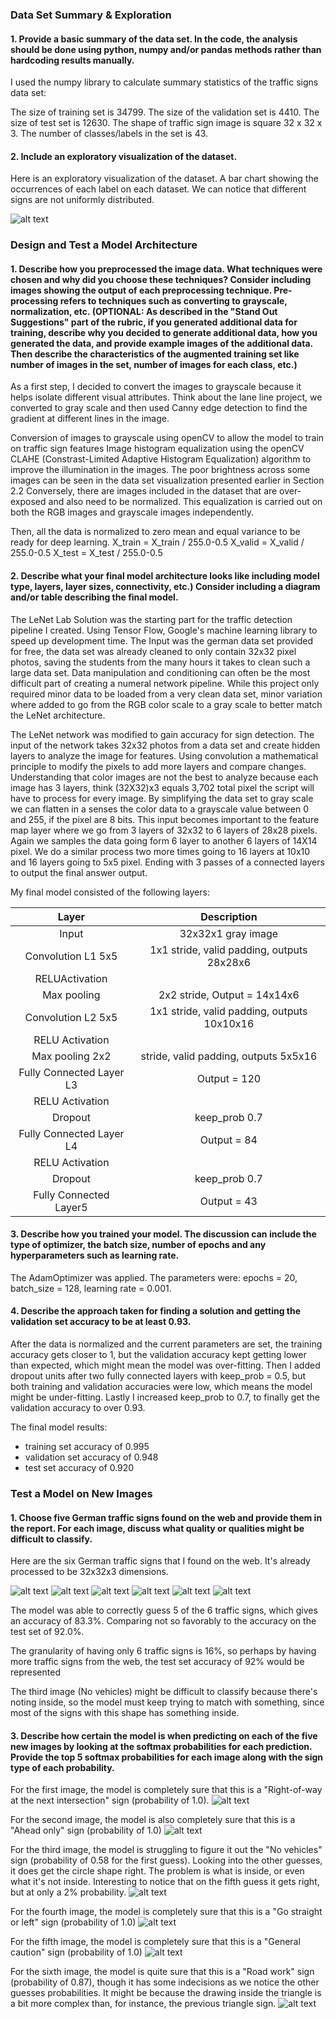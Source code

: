 ### Data Set Summary & Exploration

#### 1. Provide a basic summary of the data set. In the code, the analysis should be done using python, numpy and/or pandas methods rather than hardcoding results manually.

I used the numpy library to calculate summary statistics of the traffic signs data set:

The size of training set is 34799.
The size of the validation set is 4410.
The size of test set is 12630.
The shape of traffic sign image is square 32 x 32 x 3.
The number of classes/labels in the set is 43.

#### 2. Include an exploratory visualization of the dataset.

Here is an exploratory visualization of the dataset. A bar chart showing the occurrences of each label on each dataset.
We can notice that different signs are not uniformly distributed.

![alt text](https://raw.githubusercontent.com/rafapetter/self-driving-cars/master/Term1-Project2-Traffic-Sign-Classifier/project-images/exploratory_1.png)

### Design and Test a Model Architecture

#### 1. Describe how you preprocessed the image data. What techniques were chosen and why did you choose these techniques? Consider including images showing the output of each preprocessing technique. Pre-processing refers to techniques such as converting to grayscale, normalization, etc. (OPTIONAL: As described in the "Stand Out Suggestions" part of the rubric, if you generated additional data for training, describe why you decided to generate additional data, how you generated the data, and provide example images of the additional data. Then describe the characteristics of the augmented training set like number of images in the set, number of images for each class, etc.)

As a first step, I decided to convert the images to grayscale because it helps isolate different visual attributes. Think about the lane line project, we converted to gray scale and then used Canny edge detection to find the gradient at different lines in the image.

Conversion of images to grayscale using openCV to allow the model to train on traffic sign features Image histogram equalization using the openCV CLAHE (Constrast-Limited Adaptive Histogram Equalization) algorithm to improve the illumination in the images. The poor brightness across some images can be seen in the data set visualization presented earlier in Section 2.2 Conversely, there are images included in the dataset that are over-exposed and also need to be normalized. This equalization is carried out on both the RGB images and grayscale images independently.

Then, all the data is normalized to zero mean and equal variance to be ready for deep learning. X_train = X_train / 255.0-0.5 X_valid = X_valid / 255.0-0.5 X_test = X_test / 255.0-0.5

#### 2. Describe what your final model architecture looks like including model type, layers, layer sizes, connectivity, etc.) Consider including a diagram and/or table describing the final model.

The LeNet Lab Solution was the starting part for the traffic detection pipeline I created. Using Tensor Flow, Google's machine learning library to speed up development time. The Input was the german data set provided for free, the data set was already cleaned to only contain 32x32 pixel photos, saving the students from the many hours it takes to clean such a large data set. Data manipulation and conditioning can often be the most difficult part of creating a numeral network pipeline. While this project only required minor data to be loaded from a very clean data set, minor variation where added to go from the RGB color scale to a gray scale to better match the LeNet architecture.

The LeNet network was modified to gain accuracy for sign detection. The input of the network takes 32x32 photos from a data set and create hidden layers to analyze the image for features. Using convolution a mathematical principle to modify the pixels to add more layers and compare changes. Understanding that color images are not the best to analyze because each image has 3 layers, think (32X32)x3 equals 3,702 total pixel the script will have to process for every image. By simplifying the data set to gray scale we can flatten in a senses the color data to a grayscale value between 0 and 255, if the pixel are 8 bits. This input becomes important to the feature map layer where we go from 3 layers of 32x32 to 6 layers of 28x28 pixels. Again we samples the data going form 6 layer to another 6 layers of 14X14 pixel. We do a similar process two more times going to 16 layers at 10x10 and 16 layers going to 5x5 pixel. Ending with 3 passes of a connected layers to output the final answer output.

My final model consisted of the following layers:

|Layer	| Description |
|:---------------------:|:---------------------------------------------:|
|Input	| 32x32x1 gray image|
|Convolution L1 5x5	| 1x1 stride, valid padding, outputs 28x28x6 |
|RELUActivation	| 	 |
|Max pooling|	2x2 stride, Output = 14x14x6 |
|Convolution L2 5x5 |	1x1 stride, valid padding, outputs 10x10x16 |
|RELU Activation | 	  |
|Max pooling	2x2 | stride, valid padding, outputs 5x5x16 |
|Fully Connected Layer L3	| Output = 120 |
|RELU Activation |	|
|Dropout	| keep_prob 0.7|
|Fully Connected Layer L4 |	Output = 84  |
|RELU Activation |	|
|Dropout	| keep_prob 0.7|
|Fully Connected Layer5 | Output = 43 |

#### 3. Describe how you trained your model. The discussion can include the type of optimizer, the batch size, number of epochs and any hyperparameters such as learning rate.

The AdamOptimizer was applied. The parameters were: epochs = 20, batch_size = 128, learning rate = 0.001.

#### 4. Describe the approach taken for finding a solution and getting the validation set accuracy to be at least 0.93.

After the data is normalized and the current parameters are set, the training accuracy gets closer to 1,
but the validation accuracy kept getting lower than expected, which might mean the model was over-fitting.
Then I added dropout units after two fully connected layers with keep_prob = 0.5, but both training and validation accuracies were low, which means the model might be under-fitting.
Lastly I increased keep_prob to 0.7, to finally get the validation accuracy to over 0.93.

The final model results:
* training set accuracy of 0.995
* validation set accuracy of 0.948
* test set accuracy of 0.920

### Test a Model on New Images

#### 1. Choose five German traffic signs found on the web and provide them in the report. For each image, discuss what quality or qualities might be difficult to classify.

Here are the six German traffic signs that I found on the web. It's already processed to be 32x32x3 dimensions.

![alt text](https://raw.githubusercontent.com/rafapetter/self-driving-cars/master/Term1-Project2-Traffic-Sign-Classifier/web-signs/1.png)
![alt text](https://raw.githubusercontent.com/rafapetter/self-driving-cars/master/Term1-Project2-Traffic-Sign-Classifier/web-signs/2.png)
![alt text](https://raw.githubusercontent.com/rafapetter/self-driving-cars/master/Term1-Project2-Traffic-Sign-Classifier/web-signs/3.png)
![alt text](https://raw.githubusercontent.com/rafapetter/self-driving-cars/master/Term1-Project2-Traffic-Sign-Classifier/web-signs/4.png)
![alt text](https://raw.githubusercontent.com/rafapetter/self-driving-cars/master/Term1-Project2-Traffic-Sign-Classifier/web-signs/5.png)
![alt text](https://raw.githubusercontent.com/rafapetter/self-driving-cars/master/Term1-Project2-Traffic-Sign-Classifier/web-signs/6.png)

The model was able to correctly guess 5 of the 6 traffic signs, which gives an accuracy of 83.3%. Comparing not so favorably to the accuracy on the test set of 92.0%.

The granularity of having only 6 traffic signs is 16%, so perhaps by having more traffic signs from the web, the test set accuracy of 92% would be represented

The third image (No vehicles) might be difficult to classify because there's noting inside, so the model must keep trying to match with something, since most of the signs with this shape has something inside.

#### 3. Describe how certain the model is when predicting on each of the five new images by looking at the softmax probabilities for each prediction. Provide the top 5 softmax probabilities for each image along with the sign type of each probability.

For the first image, the model is completely sure that this is a "Right-of-way at the next intersection" sign (probability of 1.0).
![alt text](https://raw.githubusercontent.com/rafapetter/self-driving-cars/master/Term1-Project2-Traffic-Sign-Classifier/project-images/OutputSoftmax_1.png)

For the second image, the model is also completely sure that this is a "Ahead only" sign (probability of 1.0)
![alt text](https://raw.githubusercontent.com/rafapetter/self-driving-cars/master/Term1-Project2-Traffic-Sign-Classifier/project-images/OutputSoftmax_2.png)

For the third image, the model is struggling to figure it out the "No vehicles" sign (probability of 0.58 for the first guess).
Looking into the other guesses, it does get the circle shape right. The problem is what is inside, or even what it's not inside.
Interesting to notice that on the fifth guess it gets right, but at only a 2% probability.
![alt text](https://raw.githubusercontent.com/rafapetter/self-driving-cars/master/Term1-Project2-Traffic-Sign-Classifier/project-images/OutputSoftmax_3.png)

For the fourth image, the model is completely sure that this is a "Go straight or left" sign (probability of 1.0)
![alt text](https://raw.githubusercontent.com/rafapetter/self-driving-cars/master/Term1-Project2-Traffic-Sign-Classifier/project-images/OutputSoftmax_4.png)

For the fifth image, the model is completely sure that this is a "General caution" sign (probability of 1.0)
![alt text](https://raw.githubusercontent.com/rafapetter/self-driving-cars/master/Term1-Project2-Traffic-Sign-Classifier/project-images/OutputSoftmax_5.png)

For the sixth image, the model is quite sure that this is a "Road work" sign (probability of 0.87), though it has some indecisions as we notice
the other guesses probabilities. It might be because the drawing inside the triangle is a bit more complex than, for instance, the previous triangle sign.
![alt text](https://raw.githubusercontent.com/rafapetter/self-driving-cars/master/Term1-Project2-Traffic-Sign-Classifier/project-images/OutputSoftmax_6.png)
